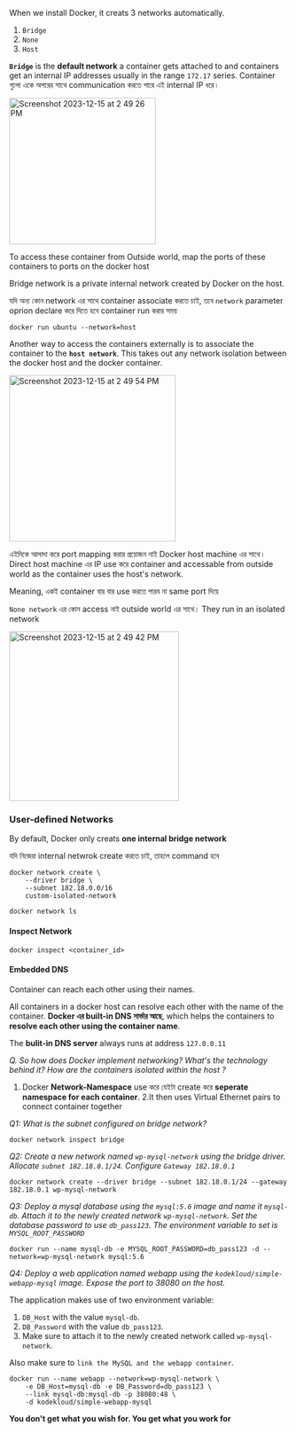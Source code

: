 When we install Docker, it creats 3 networks automatically.
1. `Bridge`
2. `None`
3. `Host`

**`Bridge`** is the **default network** a container gets attached to and containers get an internal IP addresses usually in the range `172.17` series. Container গুলো একে অপরের সাথে communication করতে পারে এই internal IP ধরে। 

<img width="264" alt="Screenshot 2023-12-15 at 2 49 26 PM" src="https://github.com/Mohsem35/CKA-Certification/assets/58659448/6606b81a-399a-4cca-aa3e-4ff0d22f00b3">

To access these container from Outside world, map the ports of these containers to ports on the docker host

Bridge network is a private internal network created by Docker on the host.

যদি অন্য কোন network এর সাথে container associate করতে চাই, তবে `network` parameter oprion declare করে দিতে হবে container run করার সময়

```shell
docker run ubuntu --network=host
```

Another way to access the containers externally is to associate the container to the **`host network`**. This takes out any network isolation between the docker host and the docker container. 

<img width="300" alt="Screenshot 2023-12-15 at 2 49 54 PM" src="https://github.com/Mohsem35/CKA-Certification/assets/58659448/91462094-e06a-4c2a-ac86-dd3ee0c4dde3">


এইদিকে আলাদা করে port mapping করার প্রয়োজন নাই Docker host machine এর সাথে। Direct host machine এর IP use করে container and accessable from outside world as the container uses the host's network.

Meaning, একই container বার বার use করতে পারব না same port দিয়ে 

`None network` এর কোন access নাই outside world এর সাথে। They run in an isolated network

<img width="306" alt="Screenshot 2023-12-15 at 2 49 42 PM" src="https://github.com/Mohsem35/CKA-Certification/assets/58659448/e375ac96-b391-4b50-863c-e6ca533b85f5">


### User-defined Networks

By default, Docker only creats **one internal bridge network**

যদি নিজেরা internal netwrok create করতে চাই, তাহলে command হবে 

```shell
docker network create \ 
    --driver bridge \
    --subnet 182.18.0.0/16 
    custom-isolated-network
```
```shell
docker network ls
```

#### Inspect Network

```shell
docker inspect <container_id>
```

#### Embedded DNS

Container can reach each other using their names.

All containers in a docker host can resolve each other with the name of the container. **Docker এর built-in DNS সার্ভার আছে**, which helps the containers to **resolve each other using the container name**.

The **bulit-in DNS server** always runs at address `127.0.0.11`


_Q. So how does Docker implement networking? What's the technology behind it? How are the containers isolated within the host ?_ 

1. Docker **Network-Namespace** use করে যেইটা create করে **seperate namespace for each container**.
2.It then uses Virtual Ethernet pairs to connect container together 

_Q1: What is the subnet configured on bridge network?_
```shell
docker network inspect bridge
```
_Q2: Create a new network named `wp-mysql-network` using the bridge driver. Allocate `subnet 182.18.0.1/24`. Configure `Gateway 182.18.0.1`_

```shell
docker network create --driver bridge --subnet 182.18.0.1/24 --gateway 182.18.0.1 wp-mysql-network
```

_Q3: Deploy a mysql database using the `mysql:5.6` image and name it `mysql-db`. Attach it to the newly created network `wp-mysql-network`. Set the database password to use `db_pass123`. The environment variable to set is `MYSQL_ROOT_PASSWORD`_

```shell
docker run --name mysql-db -e MYSQL_ROOT_PASSWORD=db_pass123 -d --network=wp-mysql-network mysql:5.6
```


_Q4: Deploy a web application named webapp using the `kodekloud/simple-webapp-mysql` image. Expose the port to 38080 on the host._

The application makes use of two environment variable:
1. `DB_Host` with the value `mysql-db`.
2. `DB_Password` with the value `db_pass123`.
3. Make sure to attach it to the newly created network called `wp-mysql-network`.

Also make sure to `link the MySQL and the webapp container`.

```shell
docker run --name webapp --network=wp-mysql-network \
    -e DB_Host=mysql-db -e DB_Password=db_pass123 \
    --link mysql-db:mysql-db -p 38080:48 \
    -d kodekloud/simple-webapp-mysql
```
**You don't get what you wish for. You get what you work for**

